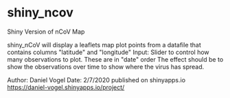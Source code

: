 # shiny_ncov
Shiny Version of nCoV Map

  
shiny_nCoV will display a leaflets map
plot points from a datafile that contains columns "latitude" and "longitude"
Input: Slider to control how many observations to plot.  These are in "date" order 
The effect should be to show the observations over time to show where the virus has spread.

Author: Daniel Vogel
Date:   2/7/2020
published on shinyapps.io
https://daniel-vogel.shinyapps.io/project/
